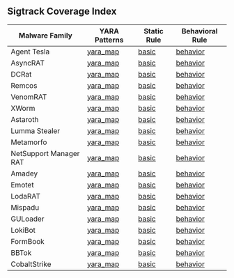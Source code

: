 ## Sigtrack Coverage Index

| Malware Family     | YARA Patterns | Static Rule | Behavioral Rule |
|--------------------|----------------|--------------|------------------|
| Agent Tesla        | [yara_map](./yara_map/agenttesla_yara_patterns.md) | [basic](https://github.com/Sab0x1D/ghostyara/blob/main/families/agenttesla_basic.yar) | [behavior](https://github.com/Sab0x1D/ghostyara/blob/main/ttps/agenttesla_behavior.yar) |
| AsyncRAT           | [yara_map](./yara_map/asyncrat_yara_patterns.md) | [basic](https://github.com/Sab0x1D/ghostyara/blob/main/families/asyncrat_basic.yar) | [behavior](https://github.com/Sab0x1D/ghostyara/blob/main/ttps/asyncrat_behavior.yar) |
| DCRat              | [yara_map](./yara_map/dcrat_yara_patterns.md) | [basic](https://github.com/Sab0x1D/ghostyara/blob/main/families/dcrat_basic.yar) | [behavior](https://github.com/Sab0x1D/ghostyara/blob/main/ttps/dcrat_behavior.yar) |
| Remcos | [yara_map](./yara_map/remcos_c2_patterns.md) | [basic](https://github.com/Sab0x1D/ghostyara/blob/main/families/remcos_basic.yar) | [behavior](https://github.com/Sab0x1D/ghostyara/blob/main/ttps/remcos_behavior.yar) |
| VenomRAT | [yara_map](./yara_map/venomrat_c2_patterns.md) | [basic](https://github.com/Sab0x1D/ghostyara/blob/main/families/venomrat_basic.yar) | [behavior](https://github.com/Sab0x1D/ghostyara/blob/main/ttps/venomrat_behavior.yar) |
| XWorm | [yara_map](./yara_map/xworm_yara_patterns.md) | [basic](https://github.com/Sab0x1D/ghostyara/blob/main/families/xworm_basic.yar) | [behavior](https://github.com/Sab0x1D/ghostyara/blob/main/ttps/xworm_behavior.yar) |
| Astaroth | [yara_map](./yara_map/astaroth_yara_patterns.md) | [basic](https://github.com/Sab0x1D/ghostyara/blob/main/families/astaroth_basic.yar) | [behavior](https://github.com/Sab0x1D/ghostyara/blob/main/ttps/astaroth_behavior.yar) |
| Lumma Stealer | [yara_map](./yara_map/lumma_yara_patterns.md) | [basic](https://github.com/Sab0x1D/ghostyara/blob/main/families/lumma_basic.yar) | [behavior](https://github.com/Sab0x1D/ghostyara/blob/main/ttps/lumma_behavior.yar) |
| Metamorfo | [yara_map](./yara_map/metamorfo_yara_patterns.md) | [basic](https://github.com/Sab0x1D/ghostyara/blob/main/families/metamorfo_basic.yar) | [behavior](https://github.com/Sab0x1D/ghostyara/blob/main/ttps/metamorfo_behavior.yar) |
| NetSupport Manager RAT | [yara_map](./yara_map/netsupport_yara_patterns.md) | [basic](https://github.com/Sab0x1D/ghostyara/blob/main/families/netsupport_basic.yar) | [behavior](https://github.com/Sab0x1D/ghostyara/blob/main/ttps/netsupport_behavior.yar) |
| Amadey | [yara_map](./yara_map/amadey_yara_patterns.md) | [basic](https://github.com/Sab0x1D/ghostyara/blob/main/families/amadey_basic.yar) | [behavior](https://github.com/Sab0x1D/ghostyara/blob/main/ttps/amadey_behavior.yar) |
| Emotet | [yara_map](./yara_map/emotet_yara_patterns.md) | [basic](https://github.com/Sab0x1D/ghostyara/blob/main/families/emotet_basic.yar) | [behavior](https://github.com/Sab0x1D/ghostyara/blob/main/ttps/emotet_behavior.yar) |
| LodaRAT | [yara_map](./yara_map/lodarat_yara_patterns.md) | [basic](https://github.com/Sab0x1D/ghostyara/blob/main/families/lodarat_basic.yar) | [behavior](https://github.com/Sab0x1D/ghostyara/blob/main/ttps/lodarat_behavior.yar) |
| Mispadu | [yara_map](./yara_map/mispadu_c2_patterns.md) | [basic](https://github.com/Sab0x1D/ghostyara/blob/main/families/mispadu_basic.yar) | [behavior](https://github.com/Sab0x1D/ghostyara/blob/main/ttps/mispadu_behavior.yar) |
| GULoader | [yara_map](./yara_map/guloader_c2_patterns.md) | [basic](https://github.com/Sab0x1D/ghostyara/blob/main/families/guloader_basic.yar) | [behavior](https://github.com/Sab0x1D/ghostyara/blob/main/ttps/guloader_behavior.yar) |
| LokiBot | [yara_map](./yara_map/lokibot_c2_patterns.md) | [basic](https://github.com/Sab0x1D/ghostyara/blob/main/families/lokibot_basic.yar) | [behavior](https://github.com/Sab0x1D/ghostyara/blob/main/ttps/lokibot_behavior.yar) |
| FormBook | [yara_map](./yara_map/formbook_c2_patterns.md) | [basic](https://github.com/Sab0x1D/ghostyara/blob/main/families/formbook_basic.yar) | [behavior](https://github.com/Sab0x1D/ghostyara/blob/main/ttps/formbook_behavior.yar) |
| BBTok | [yara_map](./yara_map/bbtok_yara_patterns.md) | [basic](https://github.com/Sab0x1D/ghostyara/blob/main/families/bbtok_basic.yar) | [behavior](https://github.com/Sab0x1D/ghostyara/blob/main/ttps/bbtok_behavior.yar) |
| CobaltStrike | [yara_map](./yara_map/cobaltstrike_yara_patterns.md) | [basic](https://github.com/Sab0x1D/ghostyara/blob/main/families/cobaltstrike_basic.yar) | [behavior](https://github.com/Sab0x1D/ghostyara/blob/main/ttps/cobaltstrike_behavior.yar) |
